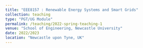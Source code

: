 ```yaml
---
title: "EEE8157 : Renewable Energy Systems and Smart Grids"
collection: teaching
type: "PGT/UG Module"
permalink: /teaching/2022-spring-teaching-1
venue: "School of Engineering, Newcastle University"
date: 2022/2023
location: "Newcastle upon Tyne, UK"
---
```

